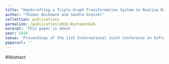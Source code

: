 ```yaml
---
title: "Handcrafting a Triple Graph Transformation System to Realize Round-trip Engineering Between UML Class Models and Java Source Code"
author: "Thomas Buchmann and Sandra Greiner"
collection: publications
permalink: /publication/2016-BuchmannG16
excerpt: 'This paper is about '
year: 2016
venue: 'Proceedings of the 11th International Joint Conference on Software Technologies (ICSOFT 2016) - Volume 2: ICSOFT-PT, Lisbon, Portugal, July 24 - 26, 2016'
paperurl: ''
---
```


#Abstract
